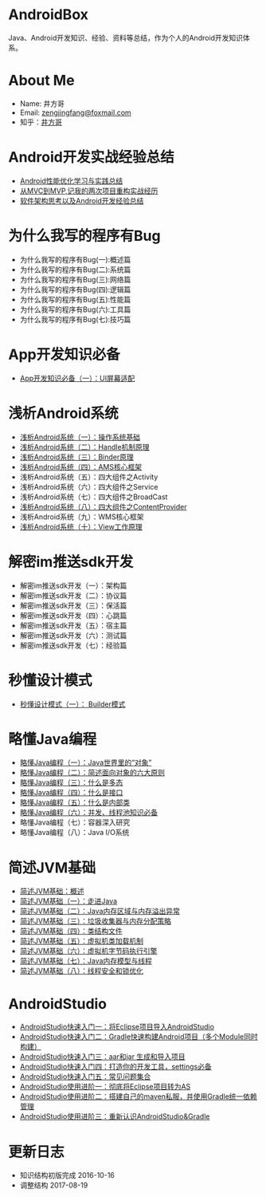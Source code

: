 # AndroidBox
Java、Android开发知识、经验、资料等总结，作为个人的Android开发知识体系。   

# About Me
+ Name: 井方哥
+ Email: zengjingfang@foxmail.com
+ 知乎：[井方哥](https://www.zhihu.com/people/zeng-jing-fang)

# Android开发实战经验总结
+ [Android性能优化学习与实践总结](https://github.com/zengjingfang/AndroidBox/blob/master/Android/Performance/%E6%80%A7%E8%83%BD%E4%BC%98%E5%8C%96%E5%AD%A6%E4%B9%A0%E4%B8%8E%E5%AE%9E%E8%B7%B5%E5%B0%8F%E7%BB%93.md)
+ [从MVC到MVP,记我的两次项目重构实战经历](https://github.com/zengjingfang/AndroidBox/blob/master/DevMode/%E4%BB%8EMVC%E5%88%B0MVP%2C%E8%AE%B0%E4%B8%80%E6%AC%A1%E4%BB%A3%E7%A0%81%E9%87%8D%E6%9E%84.md)	
+ [软件架构思考以及Android开发经验总结](https://github.com/zengjingfang/AndroidBox/blob/master/Design/%E8%BD%AF%E4%BB%B6%E6%9E%B6%E6%9E%84%E6%80%9D%E8%80%83%E4%BB%A5%E5%8F%8AAndroid%E5%BC%80%E5%8F%91%E7%BB%8F%E9%AA%8C%E6%80%BB%E7%BB%93.md)

# 为什么我写的程序有Bug
+ 为什么我写的程序有Bug(一):概述篇
+ 为什么我写的程序有Bug(二):系统篇
+ 为什么我写的程序有Bug(三):网络篇
+ 为什么我写的程序有Bug(四):逻辑篇
+ 为什么我写的程序有Bug(五):性能篇
+ 为什么我写的程序有Bug(六):工具篇
+ 为什么我写的程序有Bug(七):技巧篇
# App开发知识必备
+ [App开发知识必备（一）：UI屏幕适配](https://github.com/zengjingfang/AndroidBox/blob/master/Android/UI/UI%E5%B1%8F%E5%B9%95%E9%80%82%E9%85%8D%E5%BF%85%E5%A4%87%E7%9A%84%E7%9F%A5%E8%AF%86%E7%82%B9.md)

# 浅析Android系统
+ [浅析Android系统（一）：操作系统基础](https://github.com/zengjingfang/AndroidBox/blob/master/Android/%E6%B5%85%E6%9E%90Android%E7%B3%BB%E7%BB%9F%EF%BC%88%E4%B8%80%EF%BC%89%EF%BC%9A%E6%93%8D%E4%BD%9C%E7%B3%BB%E7%BB%9F%E5%9F%BA%E7%A1%80.md)
+ [浅析Android系统（二）：Handle机制原理](https://github.com/zengjingfang/AndroidBox/blob/master/Android/%E6%B5%85%E6%9E%90Android%E7%B3%BB%E7%BB%9F%EF%BC%88%E4%BA%8C%EF%BC%89%EF%BC%9AHandle%E6%9C%BA%E5%88%B6%E5%8E%9F%E7%90%86.md)
+ [浅析Android系统（三）：Binder原理](https://github.com/zengjingfang/AndroidBox/blob/master/Android/%E6%B5%85%E6%9E%90Android%E7%B3%BB%E7%BB%9F%EF%BC%88%E4%B8%89%EF%BC%89%EF%BC%9ABinder%E5%8E%9F%E7%90%86.md)
+ [浅析Android系统（四）：AMS核心框架](https://github.com/zengjingfang/AndroidBox/blob/master/Android/%E6%B5%85%E6%9E%90Android%E7%B3%BB%E7%BB%9F%EF%BC%88%E5%9B%9B%EF%BC%89%EF%BC%9AAMS%E6%A0%B8%E5%BF%83%E6%A1%86%E6%9E%B6.md)
+ 浅析Android系统（五）：四大组件之Activity
+ 浅析Android系统（六）：四大组件之Service
+ 浅析Android系统（七）：四大组件之BroadCast
+ [浅析Android系统（八）：四大组件之ContentProvider](https://github.com/zengjingfang/AndroidBox/blob/master/Android/%E6%B5%85%E6%9E%90Android%E7%B3%BB%E7%BB%9F%EF%BC%88%E5%85%AB%EF%BC%89%EF%BC%9A%E5%9B%9B%E5%A4%A7%E7%BB%84%E4%BB%B6%E4%B9%8BContentProvider.md)
+ 浅析Android系统（九）：WMS核心框架
+ [浅析Android系统（十）：View工作原理](https://github.com/zengjingfang/AndroidBox/blob/master/Android/%E6%B5%85%E6%9E%90Android%E7%B3%BB%E7%BB%9F%EF%BC%88%E5%8D%81%EF%BC%89%EF%BC%9AView%E5%B7%A5%E4%BD%9C%E5%8E%9F%E7%90%86.md)

# 解密im推送sdk开发

+ 解密im推送sdk开发（一）：架构篇
+ 解密im推送sdk开发（二）：协议篇
+ 解密im推送sdk开发（三）：保活篇
+ 解密im推送sdk开发（四）：心跳篇
+ 解密im推送sdk开发（五）：宿主篇
+ 解密im推送sdk开发（六）：测试篇
+ 解密im推送sdk开发（七）：经验篇

# 秒懂设计模式
+ [秒懂设计模式（一）： Builder模式](https://github.com/zengjingfang/AndroidBox/blob/master/Design/%E7%A7%92%E6%87%82%E8%AE%BE%E8%AE%A1%E6%A8%A1%E5%BC%8F%EF%BC%88%E4%B8%80%EF%BC%89%EF%BC%9A%20Builder%E6%A8%A1%E5%BC%8F.md)

# 略懂Java编程
+ [略懂Java编程（一）：Java世界里的“对象”](https://github.com/zengjingfang/AndroidBox/blob/master/Java/%E7%95%A5%E6%87%82Java%E7%BC%96%E7%A8%8B%EF%BC%88%E4%B8%80%EF%BC%89%EF%BC%9AJava%E4%B8%96%E7%95%8C%E9%87%8C%E7%9A%84%E5%AF%B9%E8%B1%A1.md)
+ [略懂Java编程（二）：简述面向对象的六大原则](https://github.com/zengjingfang/AndroidBox/blob/master/Java/%E7%95%A5%E6%87%82Java%E7%BC%96%E7%A8%8B%EF%BC%88%E4%BA%8C%EF%BC%89%EF%BC%9A%E7%AE%80%E8%BF%B0%E9%9D%A2%E5%90%91%E5%AF%B9%E8%B1%A1%E7%9A%84%E5%85%AD%E5%A4%A7%E5%8E%9F%E5%88%99.md)
+ [略懂Java编程（三）：什么是多态](https://github.com/zengjingfang/AndroidBox/blob/master/Java/%E7%95%A5%E6%87%82Java%E7%BC%96%E7%A8%8B%EF%BC%88%E4%B8%89%EF%BC%89%EF%BC%9A%E4%BB%80%E4%B9%88%E6%98%AF%E5%A4%9A%E6%80%81.md)
+ [略懂Java编程（四）：什么是接口](https://github.com/zengjingfang/AndroidBox/blob/master/Java/%E7%95%A5%E6%87%82Java%E7%BC%96%E7%A8%8B%EF%BC%88%E5%9B%9B%EF%BC%89%EF%BC%9A%E4%BB%80%E4%B9%88%E6%98%AF%E6%8E%A5%E5%8F%A3.md)
+ [略懂Java编程（五）：什么是内部类](https://github.com/zengjingfang/AndroidBox/blob/master/Java/%E7%95%A5%E6%87%82Java%E7%BC%96%E7%A8%8B%EF%BC%88%E4%BA%94%EF%BC%89%EF%BC%9A%E4%BB%80%E4%B9%88%E6%98%AF%E5%86%85%E9%83%A8%E7%B1%BB.md)
+ [略懂Java编程（六）：并发、线程池知识必备](https://github.com/zengjingfang/AndroidBox/blob/master/Java/%E7%95%A5%E6%87%82Java%E7%BC%96%E7%A8%8B%EF%BC%88%E5%85%AD%EF%BC%89%EF%BC%9A%E5%B9%B6%E5%8F%91%E3%80%81%E7%BA%BF%E7%A8%8B%E6%B1%A0%E7%9F%A5%E8%AF%86%E5%BF%85%E5%A4%87.md)
+ 略懂Java编程（七）：容器深入研究
+ 略懂Java编程（八）：Java I/O系统

# 简述JVM基础

+ [简述JVM基础：概述](https://github.com/zengjingfang/AndroidBox/blob/master/Java/%E7%AE%80%E8%BF%B0JVM%E5%9F%BA%E7%A1%80%EF%BC%9A%E7%9B%AE%E5%BD%95.md)
+ [简述JVM基础（一）：走进Java](https://github.com/zengjingfang/AndroidBox/blob/master/Java/%E7%AE%80%E8%BF%B0JVM%E5%9F%BA%E7%A1%80%EF%BC%88%E4%B8%80%EF%BC%89%EF%BC%9A%E8%B5%B0%E8%BF%9BJava.md)
+ [简述JVM基础（二）：Java内存区域与内存溢出异常](https://github.com/zengjingfang/AndroidBox/blob/master/Java/%E7%AE%80%E8%BF%B0JVM%E5%9F%BA%E7%A1%80%EF%BC%88%E4%BA%8C%EF%BC%89%EF%BC%9AJava%E5%86%85%E5%AD%98%E5%8C%BA%E5%9F%9F%E4%B8%8E%E5%86%85%E5%AD%98%E6%BA%A2%E5%87%BA%E5%BC%82%E5%B8%B8.md)
+ [简述JVM基础（三）：垃圾收集器与内存分配策略](https://github.com/zengjingfang/AndroidBox/blob/master/Java/%E7%AE%80%E8%BF%B0JVM%E5%9F%BA%E7%A1%80%EF%BC%88%E4%B8%89%EF%BC%89%EF%BC%9A%E5%9E%83%E5%9C%BE%E6%94%B6%E9%9B%86%E5%99%A8%E4%B8%8E%E5%86%85%E5%AD%98%E5%88%86%E9%85%8D%E7%AD%96%E7%95%A5.md)
+ [简述JVM基础（四）：类结构文件](https://github.com/zengjingfang/AndroidBox/blob/master/Java/%E7%AE%80%E8%BF%B0JVM%E5%9F%BA%E7%A1%80%EF%BC%88%E5%9B%9B%EF%BC%89%EF%BC%9A%E7%B1%BB%E7%BB%93%E6%9E%84%E6%96%87%E4%BB%B6.md)
+ [简述JVM基础（五）：虚拟机类加载机制](https://github.com/zengjingfang/AndroidBox/blob/master/Java/%E7%AE%80%E8%BF%B0JVM%E5%9F%BA%E7%A1%80%EF%BC%88%E4%BA%94%EF%BC%89%EF%BC%9A%E8%99%9A%E6%8B%9F%E6%9C%BA%E7%B1%BB%E5%8A%A0%E8%BD%BD%E6%9C%BA%E5%88%B6.md)
+ [简述JVM基础（六）：虚拟机字节码执行引擎](https://github.com/zengjingfang/AndroidBox/blob/master/Java/%E7%AE%80%E8%BF%B0JVM%E5%9F%BA%E7%A1%80%EF%BC%88%E5%85%AD%EF%BC%89%EF%BC%9A%E8%99%9A%E6%8B%9F%E6%9C%BA%E5%AD%97%E8%8A%82%E7%A0%81%E6%89%A7%E8%A1%8C%E5%BC%95%E6%93%8E.md)
+ [简述JVM基础（七）：Java内存模型与线程](https://github.com/zengjingfang/AndroidBox/blob/master/Java/%E7%AE%80%E8%BF%B0JVM%E5%9F%BA%E7%A1%80%EF%BC%88%E4%B8%83%EF%BC%89%EF%BC%9AJava%E5%86%85%E5%AD%98%E6%A8%A1%E5%9E%8B%E4%B8%8E%E7%BA%BF%E7%A8%8B.md)
+ [简述JVM基础（八）：线程安全和锁优化](https://github.com/zengjingfang/AndroidBox/blob/master/Java/%E7%AE%80%E8%BF%B0JVM%E5%9F%BA%E7%A1%80%EF%BC%88%E5%85%AB%EF%BC%89%EF%BC%9A%E7%BA%BF%E7%A8%8B%E5%AE%89%E5%85%A8%E5%92%8C%E9%94%81%E4%BC%98%E5%8C%96.md)


# AndroidStudio

+ [AndroidStudio快速入门一：将Eclipse项目导入AndroidStudio](https://github.com/zengjingfang/AndroidBox/blob/master/Tools/AndroidStudio/AndroidStudio%E5%BF%AB%E9%80%9F%E5%85%A5%E9%97%A8%E4%B8%80%EF%BC%9A%E5%B0%86Eclipse%E9%A1%B9%E7%9B%AE%E5%AF%BC%E5%85%A5AndroidStudio.md)
+ [AndroidStudio快速入门二：Gradle快速构建Android项目（多个Module同时构建）](https://github.com/zengjingfang/AndroidBox/blob/master/Tools/AndroidStudio/AndroidStudio%E5%BF%AB%E9%80%9F%E5%85%A5%E9%97%A8%E4%BA%8C%EF%BC%9AGradle%E5%BF%AB%E9%80%9F%E6%9E%84%E5%BB%BAAndroid%E9%A1%B9%E7%9B%AE%EF%BC%88%E5%A4%9A%E4%B8%AAModule%E5%90%8C%E6%97%B6%E6%9E%84%E5%BB%BA%EF%BC%89.md)
+ [AndroidStudio快速入门三：aar和jar 生成和导入项目](https://github.com/zengjingfang/AndroidBox/blob/master/Tools/AndroidStudio/AndroidStudio%E5%BF%AB%E9%80%9F%E5%85%A5%E9%97%A8%E4%B8%89%EF%BC%9Aaar%E5%92%8Cjar%20%E7%94%9F%E6%88%90%E5%92%8C%E5%AF%BC%E5%85%A5%E9%A1%B9%E7%9B%AE.md)
+ [AndroidStudio快速入门四：打造你的开发工具，settings必备](https://github.com/zengjingfang/AndroidBox/blob/master/Tools/AndroidStudio/AndroidStudio%E5%BF%AB%E9%80%9F%E5%85%A5%E9%97%A8%E5%9B%9B%EF%BC%9A%E6%89%93%E9%80%A0%E4%BD%A0%E7%9A%84%E5%BC%80%E5%8F%91%E5%B7%A5%E5%85%B7%EF%BC%8Csettings%E5%BF%85%E5%A4%87.md)
+ [AndroidStudio快速入门五：常见问题集合](https://github.com/zengjingfang/AndroidBox/blob/master/Tools/AndroidStudio/AndroidStudio%E5%BF%AB%E9%80%9F%E5%85%A5%E9%97%A8%E4%BA%94%EF%BC%9A%E5%B8%B8%E8%A7%81%E9%97%AE%E9%A2%98%E9%9B%86%E5%90%88.md)
+ [AndroidStudio使用进阶一：彻底将Eclipse项目转为AS](https://github.com/zengjingfang/AndroidBox/blob/master/Tools/AndroidStudio/AndroidStudio%E4%BD%BF%E7%94%A8%E8%BF%9B%E9%98%B6%E4%B8%80%EF%BC%9A%E5%BD%BB%E5%BA%95%E5%B0%86Eclipse%E9%A1%B9%E7%9B%AE%E8%BD%AC%E4%B8%BAAS.md)
+ [AndroidStudio使用进阶二：搭建自己的maven私服，并使用Gradle统一依赖管理](https://github.com/zengjingfang/AndroidBox/blob/master/Tools/AndroidStudio/AndroidStudio%E4%BD%BF%E7%94%A8%E8%BF%9B%E9%98%B6%E4%BA%8C%EF%BC%9A%E6%90%AD%E5%BB%BA%E8%87%AA%E5%B7%B1%E7%9A%84maven%E7%A7%81%E6%9C%8D%EF%BC%8C%E5%B9%B6%E4%BD%BF%E7%94%A8Gradle%E7%BB%9F%E4%B8%80%E4%BE%9D%E8%B5%96%E7%AE%A1%E7%90%86.md)
+ [AndroidStudio使用进阶三：重新认识AndroidStudio&Gradle](https://github.com/zengjingfang/AndroidBox/blob/master/Tools/AndroidStudio/AndroidStudio%E4%BD%BF%E7%94%A8%E8%BF%9B%E9%98%B6%E4%B8%89-%20%E9%87%8D%E6%96%B0%E8%AE%A4%E8%AF%86AndroidStudio%26Gradle.md)


# 更新日志
+ 知识结构初版完成 2016-10-16
+ 调整结构 2017-08-19


